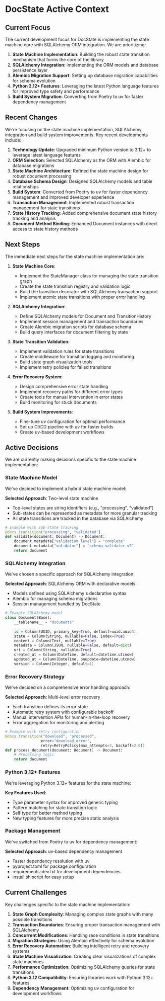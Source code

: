 # DocState Active Context

## Current Focus

The current development focus for DocState is implementing the state machine core with SQLAlchemy ORM integration. We are prioritizing:

1. **State Machine Implementation**: Building the robust state transition mechanism that forms the core of the library
2. **SQLAlchemy Integration**: Implementing the ORM models and database persistence layer
3. **Alembic Migration Support**: Setting up database migration capabilities for schema evolution
4. **Python 3.12+ Features**: Leveraging the latest Python language features for improved type safety and performance
5. **Build System Migration**: Converting from Poetry to uv for faster dependency management

## Recent Changes

We're focusing on the state machine implementation, SQLAlchemy integration and build system improvements. Key recent developments include:

1. **Technology Update**: Upgraded minimum Python version to 3.12+ to leverage latest language features
2. **ORM Selection**: Selected SQLAlchemy as the ORM with Alembic for database migrations
3. **State Machine Architecture**: Refined the state machine design for robust document processing
4. **Database Schema Design**: Designed SQLAlchemy models and table relationships
5. **Build System**: Converted from Poetry to uv for faster dependency management and improved developer experience
6. **Transaction Management**: Implemented robust transaction management for state transitions
7. **State History Tracking**: Added comprehensive document state history tracking and analysis
8. **Document Method Binding**: Enhanced Document instances with direct access to state history methods

## Next Steps

The immediate next steps for the state machine implementation are:

1. **State Machine Core**:
   - Implement the StateManager class for managing the state transition graph
   - Create the state transition registry and validation logic
   - Build the transition decorator with SQLAlchemy transaction support
   - Implement atomic state transitions with proper error handling

2. **SQLAlchemy Integration**:
   - Define SQLAlchemy models for Document and TransitionHistory
   - Implement session management and transaction boundaries
   - Create Alembic migration scripts for database schema
   - Build query interfaces for document filtering by state

3. **State Transition Validation**:
   - Implement validation rules for state transitions
   - Create middleware for transition logging and monitoring
   - Build state graph visualization tools
   - Implement retry policies for failed transitions

4. **Error Recovery System**:
   - Design comprehensive error state handling
   - Implement recovery paths for different error types
   - Create tools for manual intervention in error states
   - Build monitoring for stuck documents

5. **Build System Improvements**:
   - Fine-tune uv configuration for optimal performance
   - Set up CI/CD pipeline with uv for faster builds
   - Create uv-based development workflows

## Active Decisions

We are currently making decisions specific to the state machine implementation:

### State Machine Model

We've decided to implement a hybrid state machine model:

**Selected Approach**: Two-level state machine
- Top-level states are string identifiers (e.g., "processing", "validated")
- Sub-states can be represented as metadata for more granular tracking
- All state transitions are tracked in the database via SQLAlchemy

```python
# Example with sub-state tracking
@docs.transition("processing", "validated")
def validate(document: Document) -> Document:
    document.metadata["validation_level"] = "complete"
    document.metadata["validator"] = "schema_validator_v2"
    return document
```

### SQLAlchemy Integration

We've chosen a specific approach for SQLAlchemy integration:

**Selected Approach**: SQLAlchemy ORM with declarative models
- Models defined using SQLAlchemy's declarative syntax
- Alembic for managing schema migrations
- Session management handled by DocState

```python
# Example SQLAlchemy model
class Document(Base):
    __tablename__ = "documents"
    
    id = Column(UUID, primary_key=True, default=uuid.uuid4)
    state = Column(String, nullable=False, index=True)
    content = Column(Text, nullable=True)
    metadata = Column(JSON, nullable=False, default=dict)
    uri = Column(String, nullable=True)
    created_at = Column(DateTime, default=datetime.utcnow)
    updated_at = Column(DateTime, onupdate=datetime.utcnow)
    version = Column(Integer, default=1)
```

### Error Recovery Strategy

We've decided on a comprehensive error handling approach:

**Selected Approach**: Multi-level error recovery
- Each transition defines its error state
- Automatic retry system with configurable backoff
- Manual intervention APIs for human-in-the-loop recovery
- Error aggregation for monitoring and alerting

```python
# Example with retry configuration
@docs.transition("download", "processed", 
                error="download_error",
                retry=RetryPolicy(max_attempts=3, backoff=2.0))
def process_document(document: Document) -> Document:
    # Processing logic
    return document
```

### Python 3.12+ Features

We're leveraging Python 3.12+ features for the state machine:

**Key Features Used**:
- Type parameter syntax for improved generic typing
- Pattern matching for state transition logic
- Self type for better method typing
- New typing features for more precise static analysis

### Package Management

We've switched from Poetry to uv for dependency management:

**Selected Approach**: uv-based dependency management
- Faster dependency resolution with uv
- pyproject.toml for package configuration
- requirements-dev.txt for development dependencies
- install.sh script for easy setup

## Current Challenges

Key challenges specific to the state machine implementation:

1. **State Graph Complexity**: Managing complex state graphs with many possible transitions
2. **Transaction Boundaries**: Ensuring proper transaction management with SQLAlchemy
3. **Concurrent Modifications**: Handling race conditions in state transitions
4. **Migration Strategies**: Using Alembic effectively for schema evolution
5. **Error Recovery Automation**: Building intelligent retry and recovery systems
6. **State Machine Visualization**: Creating clear visualizations of complex state machines
7. **Performance Optimization**: Optimizing SQLAlchemy queries for state transitions
8. **Python 3.12 Compatibility**: Ensuring libraries work with Python 3.12+ features
9. **Dependency Management**: Optimizing uv configuration for development workflows
